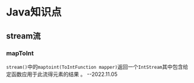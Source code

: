 # Java知识点

## stream流

### mapToInt

`stream()`中的`maptoint(ToIntFunction mapper)`返回一个`IntStream`其中包含给定函数应用于此流得元素的结果 。  --2022.11.05